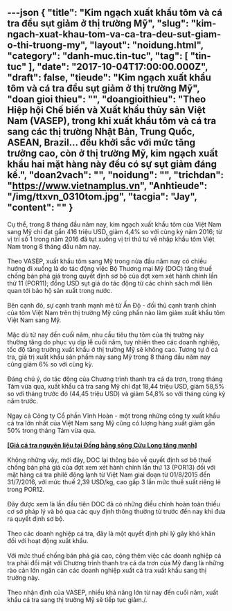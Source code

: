 ---json
{
    "title": "Kim ngạch xuất khẩu tôm và cá tra đều sụt giảm ở thị trường Mỹ",
    "slug": "kim-ngach-xuat-khau-tom-va-ca-tra-deu-sut-giam-o-thi-truong-my",
    "layout": "noidung.html",
    "category": "danh-muc.tin-tuc",
    "tag": [
        "tin-tuc"
    ],
    "date": "2017-10-04T17:00:00.000Z",
    "draft": false,
    "tieude": "Kim ngạch xuất khẩu tôm và cá tra đều sụt giảm ở thị trường Mỹ",
    "doan gioi thieu": "",
    "doangioithieu": "Theo Hiệp hội Chế biến và Xuất khẩu thủy sản Việt Nam (VASEP), trong khi xuất khẩu tôm và cá tra sang các thị trường Nhật Bản, Trung Quốc, ASEAN, Brazil… đều khởi sắc với mức tăng trưởng cao, còn ở thị trường Mỹ, kim ngạch xuất khẩu hai mặt hàng này đều có sự sụt giảm đáng kể.",
    "doan2vach": "",
    "noidung": "",
    "trichdan": "https://www.vietnamplus.vn",
    "Anhtieude": "/img/ttxvn_0310tom.jpg",
    "tacgia": "Jay",
    "__content__": ""
}
---
<p><span style="font-size:14px">Cụ thể, trong 8 th&aacute;ng đầu năm nay, kim ngạch xuất khẩu t&ocirc;m của Việt Nam sang Mỹ chỉ đạt gần 416 triệu USD, giảm 4,4% so với c&ugrave;ng kỳ năm 2016; từ vị tr&iacute; số 1 trong năm 2016 đ&atilde; tụt xuống vị tr&iacute; thứ tư về nhập khẩu t&ocirc;m Việt Nam trong 8 th&aacute;ng đầu năm nay.<br />
<br />
Theo VASEP, xuất khẩu t&ocirc;m sang Mỹ trong nửa đầu năm nay c&oacute; chiều hướng đi xuống l&agrave; do t&aacute;c động việc Bộ Thương mại Mỹ (DOC) tăng thuế chống b&aacute;n ph&aacute; gi&aacute; trong quyết định sơ bộ của đợt xem x&eacute;t h&agrave;nh ch&iacute;nh lần thứ 11 (POR11); đồng USD sụt gi&aacute; do t&aacute;c động từ c&aacute;c ch&iacute;nh s&aacute;ch mới li&ecirc;n quan tới bảo hộ sản xuất trong nước.<br />
<br />
B&ecirc;n cạnh đ&oacute;, sự cạnh tranh mạnh mẽ từ Ấn Độ - đối thủ cạnh tranh ch&iacute;nh của t&ocirc;m Việt Nam tr&ecirc;n thị trường Mỹ cũng phần n&agrave;o l&agrave;m giảm xuất khẩu t&ocirc;m Việt Nam sang Mỹ.<br />
<br />
Mặc d&ugrave; từ nay đến cuối năm, nhu cầu ti&ecirc;u thụ t&ocirc;m của thị trường n&agrave;y thường tăng do phục vụ dịp lễ cuối năm, tuy nhi&ecirc;n theo c&aacute;c doanh nghiệp, tốc độ tăng trưởng xuất khẩu ở thị trường Mỹ sẽ kh&ocirc;ng cao. Tương tự ở c&aacute; tra, gi&aacute; trị xuất khẩu sản phẩm n&agrave;y sang Mỹ trong 8 th&aacute;ng đầu năm nay cũng giảm 6% so với c&ugrave;ng kỳ.<br />
<br />
Đ&aacute;ng ch&uacute; &yacute;, do t&aacute;c động của Chương tr&igrave;nh thanh tra c&aacute; da trơn, trong th&aacute;ng ​T&aacute;m vừa qua, xuất khẩu c&aacute; tra sang Mỹ chỉ đạt 18,44 triệu USD, giảm 58,5% so với th&aacute;ng ​trước đ&oacute; (44,45 triệu USD) v&agrave; giảm 54,8% so với th&aacute;ng ​c&ugrave;ng kỳ năm trước.<br />
<br />
Ngay cả C&ocirc;ng ty Cổ phần Vĩnh Ho&agrave;n - một trong những c&ocirc;ng ty xuất khẩu c&aacute; tra lớn nhất của Việt Nam sang Mỹ cũng c&oacute; lượng h&agrave;ng xuất giảm gần 50% trong th&aacute;ng ​T&aacute;m vừa qua.<br />
<br />
<a href="https://www.vietnamplus.vn/gia-ca-tra-nguyen-lieu-tai-dong-bang-song-cuu-long-tang-manh/468907.vnp"><strong>[Gi&aacute; c&aacute; tra nguy&ecirc;n liệu tại Đồng bằng s&ocirc;ng Cửu Long tăng mạnh]</strong></a><br />
<br />
Kh&ocirc;ng những vậy, mới đ&acirc;y, DOC lại th&ocirc;ng b&aacute;o về quyết định sơ bộ thuế chống b&aacute;n ph&aacute; gi&aacute; của đợt xem x&eacute;t h&agrave;nh ch&iacute;nh lần thứ 13 (POR13) đối với mặt h&agrave;ng c&aacute; tra phil&ecirc; đ&ocirc;ng lạnh từ Việt Nam giai đoạn từ 01/8/2015 đến 31/7/2016, với mức thuế 2,39 USD/kg, cao gấp 3 lần mức thuế suất ri&ecirc;ng lẻ trong POR12.<br />
<br />
Đ&acirc;y được xem l&agrave; lần đầu ti&ecirc;n DOC đ&atilde; c&oacute; những điều chỉnh ho&agrave;n to&agrave;n thiếu cơ sở ph&aacute;p l&yacute; v&agrave; bỏ qua c&aacute;c quy định th&ocirc;ng thường từ trước đến nay khi đưa ra quyết định sơ bộ.<br />
<br />
Theo c&aacute;c doanh nghiệp c&aacute; tra, đ&acirc;y l&agrave; một quyết định phi l&yacute; g&acirc;y kh&oacute; khăn đối với hoạt động xuất khẩu.<br />
<br />
Với mức thuế chống b&aacute;n ph&aacute; gi&aacute; cao, cộng th&ecirc;m việc c&aacute;c doanh nghiệp c&aacute; tra phải đối mặt với Chương tr&igrave;nh thanh tra c&aacute; da trơn của Mỹ đang l&agrave; những r&agrave;o cản lớn ngăn cản c&aacute;c doanh nghiệp xuất c&aacute; tra xuất khẩu sang thị trường n&agrave;y.<br />
<br />
Theo nhận định của VASEP, nhiều khả năng lớn từ nay đến cuối năm, xuất khẩu c&aacute; tra sang thị trường Mỹ sẽ tiếp tục giảm./.</span></p>
